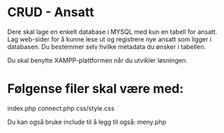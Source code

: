 # CRUD - Ansatt

Dere skal lage en enkelt database i MYSQL med kun en tabell for ansatt. Lag web-sider for å kunne lese ut og registrere nye ansatt som ligger i databasen. Du bestemmer selv hvilke metadata du ønsker i tabellen.

Du skal benytte XAMPP-plattformen når du utvikler løsningen.

# Følgense filer skal være med:

index.php
connect.php
css/style.css

Du kan også bruke include til å legg til også:
meny.php

